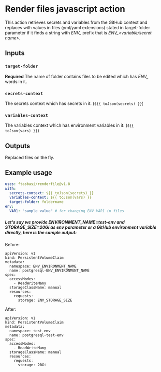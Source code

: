 # Render files javascript action

This action retrieves secrets and variables from the GitHub context and replaces with values in files (yml/yaml extensions) stated in target-folder parameter if it finds a string with *ENV_* prefix that is *ENV_<variable/secret name>*.

## Inputs

### `target-folder`

**Required** The name of folder contains files to be edited which has *ENV_* words in it.

### `secrets-context`

The secrets context which has secrets in it. (`${{ toJson(secrets) }}`)

### `variables-context`

The variables context which has environment variables in it. (`${{ toJson(vars) }}`)

## Outputs

Replaced files on the fly.

## Example usage

```yaml
uses: ftasbasi/renderfile@v1.8
with:
  secrets-context: ${{ toJson(secrets) }}
  variables-context: ${{ toJson(vars) }}
  target-folder: foldername
env:
  VAR1: "sample value" # for changing ENV_VAR1 in files
```

##### Let's say we provide ENVIRONMENT_NAME=test-env and STORAGE_SIZE=20Gi as env parameter or a GitHub environment variable directly, here is the sample output:

Before:
```
apiVersion: v1
kind: PersistentVolumeClaim
metadata:
  namespace: ENV_ENVIRONMENT_NAME
  name: postgresql-ENV_ENVIRONMENT_NAME
spec:
  accessModes:
    - ReadWriteMany
  storageClassName: manual
  resources:
    requests:
      storage: ENV_STORAGE_SIZE
```

After:
```
apiVersion: v1
kind: PersistentVolumeClaim
metadata:
  namespace: test-env
  name: postgresql-test-env
spec:
  accessModes:
    - ReadWriteMany
  storageClassName: manual
  resources:
    requests:
      storage: 20Gi
```